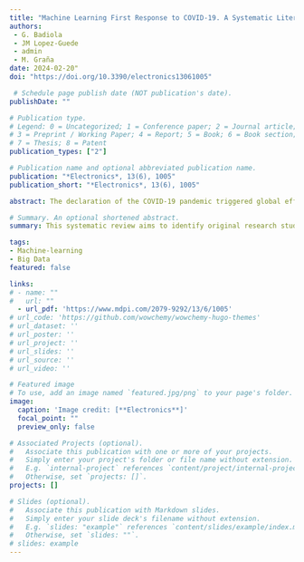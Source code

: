 ```yaml
---
title: "Machine Learning First Response to COVID-19. A Systematic Literature Review"
authors:
 - G. Badiola
 - JM Lopez-Guede
 - admin
 - M. Graña
date: 2024-02-20"
doi: "https://doi.org/10.3390/electronics13061005"

 # Schedule page publish date (NOT publication's date).
publishDate: ""

# Publication type.
# Legend: 0 = Uncategorized; 1 = Conference paper; 2 = Journal article;
# 3 = Preprint / Working Paper; 4 = Report; 5 = Book; 6 = Book section;
# 7 = Thesis; 8 = Patent
publication_types: ["2"]

# Publication name and optional abbreviated publication name.
publication: "*Electronics*, 13(6), 1005"
publication_short: "*Electronics*, 13(6), 1005"

abstract: The declaration of the COVID-19 pandemic triggered global efforts to control and manage the virus impact. Scientists and researchers have been strongly involved in developing effective strategies that can help policy makers and healthcare systems both to monitor the spread and to mitigate the impact of the COVID-19 pandemic. Machine Learning (ML) and Artificial Intelligence (AI) have been applied in several fronts of the fight. Foremost is diagnostic assistance, encompassing patient triage, prediction of ICU admission and mortality, identification of mortality risk factors, and discovering treatment drugs and vaccines. **Objective**. This systematic review aims to identify original research studies involving actual patient data to construct ML- and AI-based models for clinical decision support for early response during the pandemic years. **Methods**. Following the PRISMA methodology, two large academic research publication indexing databases were searched to investigate the use of ML-based technologies and their applications in healthcare to combat the COVID-19 pandemic. The literature search returned more than 1000 papers; 220 were selected according to specific criteria. The selected studies illustrate the usefulness of ML with respect to supporting healthcare professionals for (1) triage of patients depending on disease severity, (2) predicting admission to hospital or Intensive Care Units (ICUs), (3) search for new or repurposed treatments and (4) the identification of mortality risk factors. **Conclusion**. The ML/AI research community was able to propose and develop a wide variety of solutions for predicting mortality, hospitalizations and treatment recommendations for patients with COVID-19 diagnostic, opening the door for further integration of ML in clinical practices fighting this and forecoming pandemics. However, the translation to the clinical practice is impeded by the heterogeneity of both the datasets and the methodological and computational approaches. The literature lacks robust model validations supporting this desired translation.

# Summary. An optional shortened abstract.
summary: This systematic review aims to identify original research studies involving actual patient data to construct ML- and AI-based models for clinical decision support for early response during the pandemic years.

tags:
- Machine-learning
- Big Data
featured: false

links:
# - name: ""
#   url: ""
  - url_pdf: 'https://www.mdpi.com/2079-9292/13/6/1005'
# url_code: 'https://github.com/wowchemy/wowchemy-hugo-themes'
# url_dataset: ''
# url_poster: ''
# url_project: ''
# url_slides: ''
# url_source: ''
# url_video: ''

# Featured image
# To use, add an image named `featured.jpg/png` to your page's folder. 
image:
  caption: 'Image credit: [**Electronics**]'
  focal_point: ""
  preview_only: false

# Associated Projects (optional).
#   Associate this publication with one or more of your projects.
#   Simply enter your project's folder or file name without extension.
#   E.g. `internal-project` references `content/project/internal-project/index.md`.
#   Otherwise, set `projects: []`.
projects: []

# Slides (optional).
#   Associate this publication with Markdown slides.
#   Simply enter your slide deck's filename without extension.
#   E.g. `slides: "example"` references `content/slides/example/index.md`.
#   Otherwise, set `slides: ""`.
# slides: example
---
```


